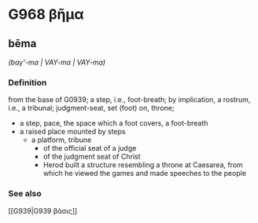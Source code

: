 # G968 βῆμα

## bēma

_(bay'-ma | VAY-ma | VAY-ma)_

### Definition

from the base of G0939; a step, i.e., foot-breath; by implication, a rostrum, i.e., a tribunal; judgment-seat, set (foot) on, throne; 

- a step, pace, the space which a foot covers, a foot-breath
- a raised place mounted by steps
  - a platform, tribune
    - of the official seat of a judge
    - of the judgment seat of Christ
    - Herod built a structure resembling a throne at Caesarea, from which he viewed the games and made speeches to the people

### See also

[[G939|G939 βάσις]]
